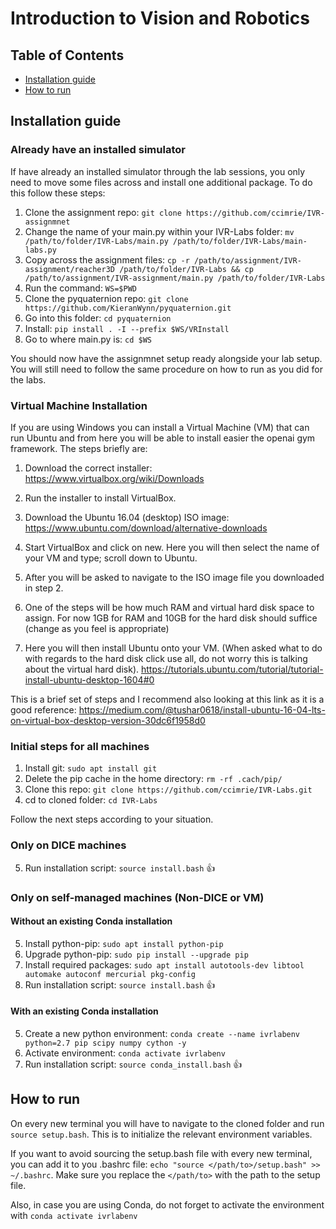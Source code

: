 # Introduction to Vision and Robotics
## Table of Contents
- [Installation guide](#installation-guide)	
- [How to run](#how-to-run)

## Installation guide

### Already have an installed simulator
If have already an installed simulator through the lab sessions, you only need to move some files across and install one additional package. To do this follow these steps:

1. Clone the assignment repo: `git clone https://github.com/ccimrie/IVR-assignmnet`
2. Change the name of your main.py within your IVR-Labs folder: `mv /path/to/folder/IVR-Labs/main.py /path/to/folder/IVR-Labs/main-labs.py`
3. Copy across the assignment files: `cp -r /path/to/assignment/IVR-assignment/reacher3D /path/to/folder/IVR-Labs && cp /path/to/assignment/IVR-assignment/main.py /path/to/folder/IVR-Labs`
4. Run the command: `WS=$PWD`
5. Clone the pyquaternion repo: `git clone https://github.com/KieranWynn/pyquaternion.git`
6. Go into this folder: `cd pyquaternion`
7. Install: `pip install . -I --prefix $WS/VRInstall`
8. Go to where main.py is: `cd $WS`

You should now have the assignmnet setup ready alongside your lab setup. You will still need to follow the same procedure on how to run as you did for the labs.

### Virtual Machine Installation 
If you are using Windows you can install a Virtual Machine (VM) that can run Ubuntu and from here you will be able to install easier the openai gym framework. The steps briefly are:

1. Download the correct installer: <https://www.virtualbox.org/wiki/Downloads>

2. Run the installer to install VirtualBox.

2. Download the Ubuntu 16.04 (desktop) ISO image: <https://www.ubuntu.com/download/alternative-downloads>

3. Start VirtualBox and click on new. Here you will then select the name of your VM and type; scroll down to Ubuntu.

4. After you will be asked to navigate to the ISO image file you downloaded in step 2.

5. One of the steps will be how much RAM and virtual hard disk space to assign. For now 1GB for RAM and 10GB for the hard disk should suffice (change as you feel is appropriate)

6. Here you will then install Ubuntu onto your VM. (When asked what to do with regards to the hard disk click use all, do not worry this is talking about the virtual hard disk). <https://tutorials.ubuntu.com/tutorial/tutorial-install-ubuntu-desktop-1604#0>

This is a brief set of steps and I recommend also looking at this link as it is a good reference: <https://medium.com/@tushar0618/install-ubuntu-16-04-lts-on-virtual-box-desktop-version-30dc6f1958d0>

### Initial steps for all machines
1. Install git: `sudo apt install git`
2. Delete the pip cache in the home directory: `rm -rf .cach/pip/`
3. Clone this repo: `git clone https://github.com/ccimrie/IVR-Labs.git`
4. cd to cloned folder: `cd IVR-Labs`

Follow the next steps according to your situation.

### Only on DICE machines
5. Run installation script: `source install.bash` :+1:

### Only on self-managed machines (Non-DICE or VM)

#### Without an existing Conda installation
5. Install python-pip: `sudo apt install python-pip`
6. Upgrade python-pip: `sudo pip install --upgrade pip`
7. Install required packages: `sudo apt install autotools-dev libtool automake autoconf mercurial pkg-config`
8. Run installation script: `source install.bash` :+1:

#### With an existing Conda installation
5. Create a new python environment: `conda create --name ivrlabenv python=2.7 pip scipy numpy cython -y`
6. Activate environment: `conda activate ivrlabenv`
7. Run installation script: `source conda_install.bash` :+1:

## How to run
On every new terminal you will have to navigate to the cloned folder and run `source setup.bash`.
This is to initialize the relevant environment variables.

If you want to avoid sourcing the setup.bash file with every new terminal, you can add it to you .bashrc file: `echo "source </path/to>/setup.bash" >> ~/.bashrc`.
Make sure you replace the `</path/to>` with the path to the setup file.

Also, in case you are using Conda, do not forget to activate the environment with `conda activate ivrlabenv`

